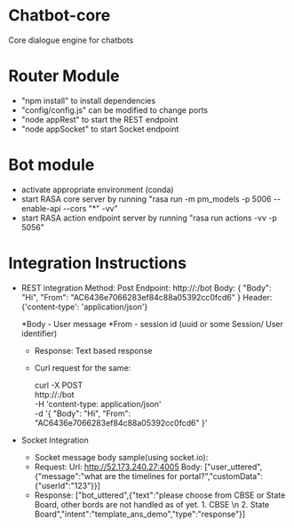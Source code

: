 # Chatbot-core
Core dialogue engine for chatbots


# Router Module
- "npm install" to install dependencies
- "config/config.js" can be modified to change ports
- "node appRest" to start the REST endpoint
- "node appSocket" to start Socket endpoint

# Bot module
- activate appropriate environment (conda)
- start RASA core server by running "rasa run -m pm_models -p 5006 --enable-api --cors "*" -vv"
- start RASA action endpoint server by running "rasa run actions -vv -p 5056"

# Integration Instructions

- REST integration
    Method: Post
    Endpoint: http://<IP>:<PORT>/bot
    Body:
    {
    "Body": "Hi",
    "From": "AC6436e7066283ef84c88a05392cc0fcd6"
    }
    Header:
    {'content-type': 'application/json'}

    *Body - User message
    *From - session id (uuid or some Session/ User identifier)

    - Response:  Text based response

    - Curl request for the same:

        curl -X POST \
        http://<IP>:<PORT>/bot \
        -H 'content-type: application/json' \
        -d '{
        "Body": "Hi",
        "From": "AC6436e7066283ef84c88a05392cc0fcd6"
        }'


- Socket Integration
    - Socket message body sample(using socket.io):
    - Request:
        Url: http://52.173.240.27:4005
        Body:
        ["user_uttered",{"message":"what are the timelines for portal?","customData":{"userId":"123"}}]
    - Response: 
        ["bot_uttered",{"text":"please choose from CBSE or State Board, other bords are not handled as of yet. 1. CBSE \n 2. State Board","intent":"template_ans_demo","type":"response"}]
